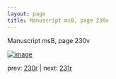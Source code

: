 ```yaml
---
layout: page
title: Manuscript msB, page 230v
---
```


Manuscript msB, page 230v

[![image](http://www.homermultitext.org/iipsrv?OBJ=IIP,1.0&FIF=/project/homer/pyramidal/deepzoom/hmt/vbbifolio/pending/vb_230v_231r.tif&WID=100&CVT=JPEG)](http://www.homermultitext.org/ict2/?urn=urn:cite2:hmt:vbbifolio.pending:vb_230v_231r)

prev:  [230r](../230r) | next:  [231r](../231r)

